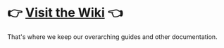 :point_right: [Visit the Wiki](https://github.com/hyperaudio/README/wiki) :point_left:
===============
That's where we keep our overarching guides and other documentation.
